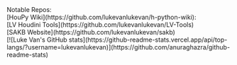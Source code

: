 <div>
  <div>
    Notable Repos:<br>
    [HouPy Wiki](https://github.com/lukevanlukevan/h-python-wiki):<br>
    [LV Houdini Tools](https://github.com/lukevanlukevan/LV-Tools)<br>
    [SAKB Website](https://github.com/lukevanlukevan/sakb)
  </div>
  <div>
    [![Luke Van's GitHub stats](https://github-readme-stats.vercel.app/api/top-langs/?username=lukevanlukevan)](https://github.com/anuraghazra/github-readme-stats)
  </div>
</div>

